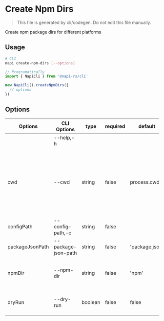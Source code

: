 # Create Npm Dirs

> This file is generated by cli/codegen. Do not edit this file manually.

Create npm package dirs for different platforms

## Usage

```sh
# CLI
napi create-npm-dirs [--options]
```

```typescript
// Programatically
import { NapiCli } from '@napi-rs/cli'

new NapiCli().createNpmDirs({
  // options
})
```

## Options

| Options         | CLI Options         | type    | required | default        | description                                                                                                        |
| --------------- | ------------------- | ------- | -------- | -------------- | ------------------------------------------------------------------------------------------------------------------ |
|                 | --help,-h           |         |          |                | get help                                                                                                           |
| cwd             | --cwd               | string  | false    | process.cwd()  | The working directory of where napi command will be executed in, all other paths options are relative to this path |
| configPath      | --config-path,-c    | string  | false    |                | Path to `napi` config json file                                                                                    |
| packageJsonPath | --package-json-path | string  | false    | 'package.json' | Path to `package.json`                                                                                             |
| npmDir          | --npm-dir           | string  | false    | 'npm'          | Path to the folder where the npm packages put                                                                      |
| dryRun          | --dry-run           | boolean | false    | false          | Dry run without touching file system                                                                               |

